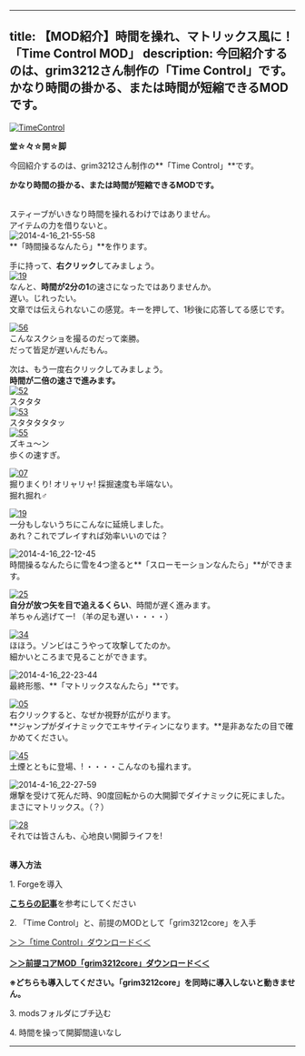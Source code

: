 
---
title: 【MOD紹介】時間を操れ、マトリックス風に！「Time Control MOD」
description: 今回紹介するのは、grim3212さん制作の「Time Control」です。
 かなり時間の掛かる、または時間が短縮できるMODです。
---

[![TimeControl](https://cdn-ak.f.st-hatena.com/images/fotolife/s/sasigume/20210208/20210208180057.png)](#f/8/f869d9ac.png "TimeControl")

**堂☆々☆開☆脚** 

今回紹介するのは、grim3212さん制作の**「Time Control」**です。

**かなり時間の掛かる、または時間が短縮できるMODです。** 

   
スティーブがいきなり時間を操れるわけではありません。  
アイテムの力を借りないと。  
![2014-4-16_21-55-58](https://cdn-ak.f.st-hatena.com/images/fotolife/s/sasigume/20210208/20210208142839.jpg)  
**「時間操るなんたら」**を作ります。

手に持って、**右クリック**してみましょう。  
[![19](https://cdn-ak.f.st-hatena.com/images/fotolife/s/sasigume/20210208/20210208133850.png)](#3/c/3c3eef26.png "19")  
なんと、**時間が2分の1**の速さになったではありませんか。  
遅い。じれったい。  
文章では伝えられないこの感覚。キーを押して、1秒後に応答してる感じです。

[![56](https://cdn-ak.f.st-hatena.com/images/fotolife/s/sasigume/20210208/20210208132132.png)](#2/5/258f590f.png "56")  
こんなスクショを撮るのだって楽勝。  
だって皆足が遅いんだもん。

次は、もう一度右クリックしてみましょう。  
**時間が二倍の速さで進みます。**  
[![52](https://cdn-ak.f.st-hatena.com/images/fotolife/s/sasigume/20210208/20210208150324.png)](#8/8/88891901.png "52")  
スタタタ  
[![53](https://cdn-ak.f.st-hatena.com/images/fotolife/s/sasigume/20210208/20210208180352.png)](#f/a/faf289a6.png "53")  
スタタタタタッ  
[![55](https://cdn-ak.f.st-hatena.com/images/fotolife/s/sasigume/20210208/20210208130500.png)](#1/3/1385da83.png "55")  
ズキュ～ン  
歩くの速すぎ。

[![07](https://cdn-ak.f.st-hatena.com/images/fotolife/s/sasigume/20210208/20210208133359.png)](#3/7/37622e44.png "07")  
掘りまくり! オリャリャ! 採掘速度も半端ない。  
掘れ掘れ♂

[![19](https://cdn-ak.f.st-hatena.com/images/fotolife/s/sasigume/20210208/20210208150917.png)](#8/f/8f4e4fb1.png "19")  
一分もしないうちにこんなに延焼しました。  
あれ？これでプレイすれば効率いいのでは？

![2014-4-16_22-12-45](https://cdn-ak.f.st-hatena.com/images/fotolife/s/sasigume/20210208/20210208132736.jpg)  
時間操るなんたらに雪を4つ塗ると**「スローモーションなんたら」**ができます。

[![25](https://cdn-ak.f.st-hatena.com/images/fotolife/s/sasigume/20210208/20210208163035.png)](#e/1/e127c610.png "25")  
**自分が放つ矢を目で追えるくらい**、時間が遅く進みます。  
羊ちゃん逃げてー! （羊の足も遅い・・・・）

[![34](https://cdn-ak.f.st-hatena.com/images/fotolife/s/sasigume/20210208/20210208155731.png)](#b/e/be309d6c.png "34")  
ほほう。ゾンビはこうやって攻撃してたのか。  
細かいところまで見ることができます。

![2014-4-16_22-23-44](https://cdn-ak.f.st-hatena.com/images/fotolife/s/sasigume/20210208/20210208155147.jpg)  
最終形態、**「マトリックスなんたら」**です。  
  
[![05](https://cdn-ak.f.st-hatena.com/images/fotolife/s/sasigume/20210208/20210208163109.png)](#e/1/e1ce76aa.png "05")  
右クリックすると、なぜか視野が広がります。  
**ジャンプがダイナミックでエキサイティンになります。**是非あなたの目で確かめてください。

[![45](https://cdn-ak.f.st-hatena.com/images/fotolife/s/sasigume/20210208/20210208153011.png)](#a/3/a33d575b.png "45")  
土煙とともに登場、! ・・・・こんなのも撮れます。

![2014-4-16_22-27-59](https://www.napoan.com/wp-content/uploads/imgs/3/1/31dec58c.jpg)  
爆撃を受けて死んだ時、90度回転からの大開脚でダイナミックに死にました。  
まさにマトリックス。（？）

[![28](https://cdn-ak.f.st-hatena.com/images/fotolife/s/sasigume/20210208/20210208162747.png)](#d/c/dce7bff9.png "28")  
それでは皆さんも、心地良い開脚ライフを!  
 

**導入方法**

1\. Forgeを導入

[**こちらの記事**](/new-way-to-install-mod/)を参考にしてください

2\. 「Time Control」と、前提のMODとして「grim3212core」を入手

[＞＞「time Control」ダウンロード＜＜  
](http://grim3212.wikispaces.com/Time+Control "下の方に「download here」があります。")  
**[＞＞前提コアMOD「grim3212core」ダウンロード＜＜](http://grim3212.wikispaces.com/Grim3212+Core "下の方に「download here」があります。")**

**※どちらも導入してください。「grim3212core」を同時に導入しないと動きません。**

3\. modsフォルダにブチ込む

4\. 時間を操って開脚間違いなし

---
